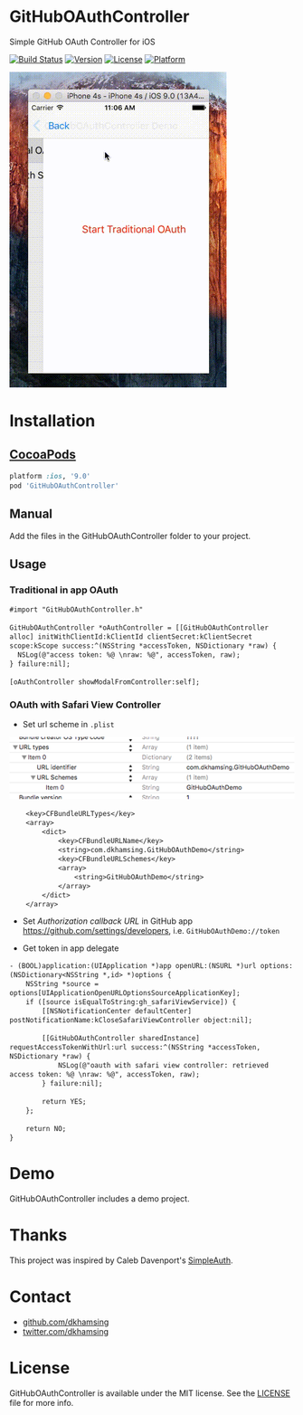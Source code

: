 # GitHubOAuthController

Simple GitHub OAuth Controller for iOS

[![Build Status](https://travis-ci.org/dkhamsing/GitHubOAuthController.svg?branch=master)](https://travis-ci.org/dkhamsing/GitHubOAuthController)
[![Version](https://img.shields.io/cocoapods/v/GitHubOAuthController.svg?style=flat)](https://cocoapods.org/pods/GitHubOAuthController)
[![License](https://img.shields.io/cocoapods/l/GitHubOAuthController.svg?style=flat)](http://cocoadocs.org/docsets/GitHubOAuthController)
[![Platform](https://img.shields.io/cocoapods/p/GitHubOAuthController.svg?style=flat)](http://cocoadocs.org/docsets/GitHubOAuthController)


![](Assets/demo.gif)

# Installation

## [CocoaPods](https://cocoapods.org/)

``` ruby
platform :ios, '9.0'
pod 'GitHubOAuthController'
```

## Manual

Add the files in the GitHubOAuthController folder to your project.

## Usage

### Traditional in app OAuth

``` objc
#import "GitHubOAuthController.h"

GitHubOAuthController *oAuthController = [[GitHubOAuthController alloc] initWithClientId:kClientId clientSecret:kClientSecret scope:kScope success:^(NSString *accessToken, NSDictionary *raw) {
  NSLog(@"access token: %@ \nraw: %@", accessToken, raw);
} failure:nil];
    
[oAuthController showModalFromController:self];
```

### OAuth with Safari View Controller

- Set url scheme in `.plist`
  
![plist](Assets/plist.png)

```
	<key>CFBundleURLTypes</key>
	<array>
		<dict>
			<key>CFBundleURLName</key>
			<string>com.dkhamsing.GitHubOAuthDemo</string>
			<key>CFBundleURLSchemes</key>
			<array>
				<string>GitHubOAuthDemo</string>
			</array>
		</dict>
	</array>
```
- Set *Authorization callback URL* in GitHub app https://github.com/settings/developers, i.e. `GitHubOAuthDemo://token`

- Get token in app delegate

``` objc
- (BOOL)application:(UIApplication *)app openURL:(NSURL *)url options:(NSDictionary<NSString *,id> *)options {
    NSString *source = options[UIApplicationOpenURLOptionsSourceApplicationKey];
    if ([source isEqualToString:gh_safariViewService]) {
        [[NSNotificationCenter defaultCenter] postNotificationName:kCloseSafariViewController object:nil];
        
        [[GitHubOAuthController sharedInstance] requestAccessTokenWithUrl:url success:^(NSString *accessToken, NSDictionary *raw) {
            NSLog(@"oauth with safari view controller: retrieved access token: %@ \nraw: %@", accessToken, raw);
        } failure:nil];
        
        return YES;
    };
    
    return NO;
}
```

# Demo

GitHubOAuthController includes a demo project.

# Thanks

This project was inspired by Caleb Davenport's [SimpleAuth](https://github.com/calebd/SimpleAuth).

# Contact

- [github.com/dkhamsing](https://github.com/dkhamsing)
- [twitter.com/dkhamsing](https://twitter.com/dkhamsing)

# License

GitHubOAuthController is available under the MIT license. See the [LICENSE](LICENSE) file for more info.
